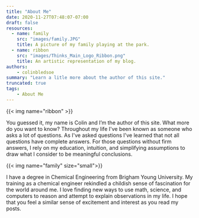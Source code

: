 ```yaml
---
title: "About Me"
date: 2020-11-27T07:48:07-07:00
draft: false
resources:
  - name: family
    src: "images/family.JPG"
    title: A picture of my family playing at the park.
  - name: ribbon
    src: "images/Thinks_Main_Logo_Ribbon.png"
    title: An artistic representation of my blog.
authors:
    - colinbledsoe
summary: "Learn a litle more about the author of this site."
truncated: true
tags:
    - About Me
---
```

{{< img name="ribbon" >}}

You guessed it, my name is Colin and I’m the author of this site. What more do you want to know? Throughout my life I've been known as someone who asks a lot of questions. As I've asked questions I've learned that not all questions have complete answers. For those questions without firm answers, I rely on my education, intuition, and simplifying assumptions to draw what I consider to be meaningful conclusions.

{{< img name="family" size="small">}}

I have a degree in Chemical Engineering from Brigham Young University. My training as a chemical engineer rekindled a childish sense of fascination for the world around me. I love finding new ways to use math, science, and computers to reason and attempt to explain observations in my life. I hope that you feel a similar sense of excitement and interest as you read my posts.